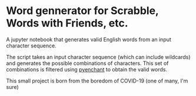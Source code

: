 # Word gennerator for Scrabble, Words with Friends, etc.
A jupyter notebook that generates valid English words from an input character sequence.

The script takes an input character sequence (which can include wildcards) and generates the possible combinations of characters. This set of combinations is filtered using [pyenchant](https://pypi.org/project/pyenchant/) to obtain the valid words.

This small project is born from the boredom of COVID-19 (one of many, I'm sure)
